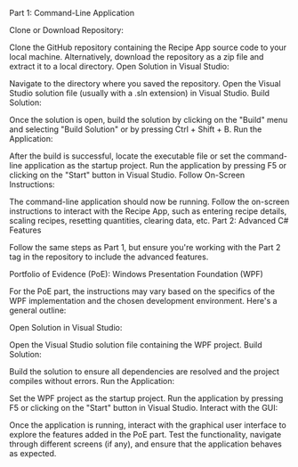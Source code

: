 Part 1: Command-Line Application

Clone or Download Repository:

Clone the GitHub repository containing the Recipe App source code to your local machine.
Alternatively, download the repository as a zip file and extract it to a local directory.
Open Solution in Visual Studio:

Navigate to the directory where you saved the repository.
Open the Visual Studio solution file (usually with a .sln extension) in Visual Studio.
Build Solution:

Once the solution is open, build the solution by clicking on the "Build" menu and selecting "Build Solution" or by pressing Ctrl + Shift + B.
Run the Application:

After the build is successful, locate the executable file or set the command-line application as the startup project.
Run the application by pressing F5 or clicking on the "Start" button in Visual Studio.
Follow On-Screen Instructions:

The command-line application should now be running. Follow the on-screen instructions to interact with the Recipe App, such as entering recipe details, scaling recipes, resetting quantities, clearing data, etc.
Part 2: Advanced C# Features

Follow the same steps as Part 1, but ensure you're working with the Part 2 tag in the repository to include the advanced features.

Portfolio of Evidence (PoE): Windows Presentation Foundation (WPF)

For the PoE part, the instructions may vary based on the specifics of the WPF implementation and the chosen development environment. Here's a general outline:

Open Solution in Visual Studio:

Open the Visual Studio solution file containing the WPF project.
Build Solution:

Build the solution to ensure all dependencies are resolved and the project compiles without errors.
Run the Application:

Set the WPF project as the startup project.
Run the application by pressing F5 or clicking on the "Start" button in Visual Studio.
Interact with the GUI:

Once the application is running, interact with the graphical user interface to explore the features added in the PoE part.
Test the functionality, navigate through different screens (if any), and ensure that the application behaves as expected.

